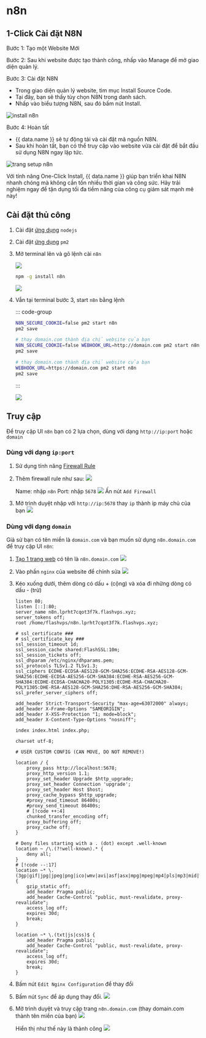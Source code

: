 # n8n

## 1-Click Cài đặt N8N

Bước 1: Tạo một Website Mới

Bước 2: Sau khi website được tạo thành công, nhấp vào Manage để mở giao diện quản lý.

Bước 3: Cài đặt N8N

-   Trong giao diện quản lý website, tìm mục Install Source Code.
-   Tại đây, bạn sẽ thấy tùy chọn N8N trong danh sách.
-   Nhấp vào biểu tượng N8N, sau đó bấm nút Install.

![install n8n](../../images/docs/vi/tutorial/n8n/oneclick-n8n.png)

Bước 4: Hoàn tất

-   {{ data.name }} sẽ tự động tải và cài đặt mã nguồn N8N.
-   Sau khi hoàn tất, bạn có thể truy cập vào website vừa cài đặt để bắt đầu sử dụng N8N ngay lập tức.

![trang setup n8n](../../images/docs/vi/tutorial/n8n/oneclick-finished.png)

Với tính năng One-Click Install, {{ data.name }} giúp bạn triển khai N8N nhanh chóng mà không cần tốn nhiều thời gian và công sức. Hãy trải nghiệm ngay để tận dụng tối đa tiềm năng của công cụ giám sát mạnh mẽ này!

## Cài đặt thủ công

1. Cài đặt [ứng dụng](../server/application.md) `nodejs`
2. Cài đặt [ứng dụng](../server/application.md) `pm2`
3. Mở terminal lên và gõ lệnh cài `n8n`

    ![](<../../images/docs/vi/tutorial/n8n/Screenshot 2024-06-02 at 12.06.53.png>)

    ```bash
    npm -g install n8n
    ```

    ![](<../../images/docs/vi/tutorial/n8n/Screenshot 2024-06-02 at 12.08.47.png>)

4. Vẫn tại terminal bước 3, start `n8n` bằng lệnh

    ::: code-group

    ```bash [http://ip:port]
    N8N_SECURE_COOKIE=false pm2 start n8n
    pm2 save
    ```

    ```bash [http://domain.com]
    # thay domain.com thành địa chỉ website của bạn
    N8N_SECURE_COOKIE=false WEBHOOK_URL=http://domain.com pm2 start n8n
    pm2 save
    ```

    ```bash [https://domain.com]
    # thay domain.com thành địa chỉ website của bạn
    WEBHOOK_URL=https://domain.com pm2 start n8n
    pm2 save
    ```

    :::

    ![](<../../images/docs/vi/tutorial/n8n/Screenshot 2024-03-30 at 17.02.50.png>)

## Truy cập

Để truy cập UI `n8n` bạn có 2 lựa chọn, dùng với dạng `http://ip:port` hoặc `domain`

### Dùng với dạng `ip:port`

1. Sử dụng tính năng [Firewall Rule](../server/firewall-rule.md)
2. Thêm firewall rule như sau:
   ![](<../../images/docs/vi/tutorial/n8n/Screenshot 2024-03-30 at 17.11.06.png>)

    Name: nhập `n8n`
    Port: nhập `5678`
    ![](<../../images/docs/vi/tutorial/n8n/Screenshot 2024-03-30 at 17.12.29.png>)
    Ấn nút `Add Firewall`

3. Mở trình duyệt nhập với `http://ip:5678` thay `ip` thành ip máy chủ của bạn
   ![](<../../images/docs/vi/tutorial/n8n/Screenshot 2024-03-30 at 17.15.19.png>)

### Dùng với dạng `domain`

Giả sử bạn có tên miền là `domain.com` và bạn muốn sử dụng `n8n.domain.com` để truy cập UI `n8n`:

1. [Tạo 1 trang web](../site/basic.md#tao-trang-web) có tên là `n8n.domain.com`
   ![](<../../images/docs/vi/tutorial/n8n/Screenshot 2024-03-30 at 17.21.15.png>)
2. Vào phần `nginx` của website để chỉnh sửa
   ![](<../../images/docs/vi/tutorial/n8n/Screenshot 2024-03-30 at 17.23.26.png>)
3. Kéo xuống dưới, thêm dòng có dấu + (cộng) và xóa đi những dòng có dấu - (trừ)

    ```nginx
    listen 80;
    listen [::]:80;
    server_name n8n.lprht7cqot3f7k.flashvps.xyz;
    server_tokens off;
    root /home/flashvps/n8n.lprht7cqot3f7k.flashvps.xyz;

    # ssl_certificate ###
    # ssl_certificate_key ###
    ssl_session_timeout 1d;
    ssl_session_cache shared:FlashSSL:10m;
    ssl_session_tickets off;
    ssl_dhparam /etc/nginx/dhparams.pem;
    ssl_protocols TLSv1.2 TLSv1.3;
    ssl_ciphers ECDHE-ECDSA-AES128-GCM-SHA256:ECDHE-RSA-AES128-GCM-SHA256:ECDHE-ECDSA-AES256-GCM-SHA384:ECDHE-RSA-AES256-GCM-SHA384:ECDHE-ECDSA-CHACHA20-POLY1305:ECDHE-RSA-CHACHA20-POLY1305:DHE-RSA-AES128-GCM-SHA256:DHE-RSA-AES256-GCM-SHA384;
    ssl_prefer_server_ciphers off;

    add_header Strict-Transport-Security "max-age=63072000" always;
    add_header X-Frame-Options "SAMEORIGIN";
    add_header X-XSS-Protection "1; mode=block";
    add_header X-Content-Type-Options "nosniff";

    index index.html index.php;

    charset utf-8;

    # USER CUSTOM CONFIG (CAN MOVE, DO NOT REMOVE!)

    location / {
        proxy_pass http://localhost:5678;
        proxy_http_version 1.1;
        proxy_set_header Upgrade $http_upgrade;
        proxy_set_header Connection 'upgrade';
        proxy_set_header Host $host;
        proxy_cache_bypass $http_upgrade;
        #proxy_read_timeout 86400s;
        #proxy_send_timeout 86400s;
        # [!code ++:4]
        chunked_transfer_encoding off;
        proxy_buffering off;
        proxy_cache off;
    }

    # Deny files starting with a . (dot) except .well-known
    location ~ /\.(?!well-known).* {
        deny all;
    }
    # [!code --:17]
    location ~* \.(3gp|gif|jpg|jpeg|png|ico|wmv|avi|asf|asx|mpg|mpeg|mp4|pls|mp3|mid|wav|swf|flv|exe|zip|tar|rar|gz|tgz|bz2|uha|7z|doc|docx|xls|xlsx|pdf|iso|eot|svg|ttf|woff|woff2)$ {
        gzip_static off;
        add_header Pragma public;
        add_header Cache-Control "public, must-revalidate, proxy-revalidate";
        access_log off;
        expires 30d;
        break;
    }

    location ~* \.(txt|js|css)$ {
        add_header Pragma public;
        add_header Cache-Control "public, must-revalidate, proxy-revalidate";
        access_log off;
        expires 30d;
        break;
    }
    ```

4. Bấm nút `Edit Nginx Configuration` để thay đổi
5. Bấm nút `Sync` để áp dụng thay đổi.
   ![](<../../images/docs/vi/tutorial/n8n/Screenshot 2024-03-30 at 17.33.06.png>)
6. Mở trình duyệt và truy cập trang `n8n.domain.com` (thay domain.com thành tên miền của bạn)
   ![](<../../images/docs/vi/tutorial/n8n/Screenshot 2024-03-30 at 17.35.08.png>)

    Hiển thị như thế này là thành công
    ![](<../../images/docs/vi/tutorial/n8n/Screenshot 2024-03-30 at 20.19.16.png>)
